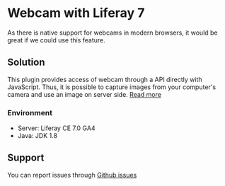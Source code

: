 <h1>Webcam with Liferay 7</h1>

<p>As there is native support for webcams in modern browsers, it would be great if we could use this feature.</p>

<h2>Solution</h2>
<p>This plugin provides access of webcam through a API directly with JavaScript. Thus, it is possible to capture images from your computer's camera and use an image on server side. <a href="https://github.com/aixtor/liferay-webcam/wiki">Read more</a></p>

<h3>Environment</h3>
<ul>
  <li>Server: Liferay CE 7.0 GA4</li>
  <li>Java: JDK 1.8</li>
</ul>

<h2>Support</h2>
<p>You can report issues through <a href="https://github.com/aixtor/liferay-webcam/issues">Github issues</a></p>

